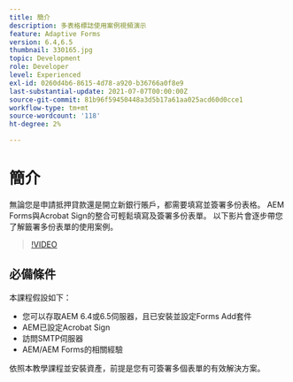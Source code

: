 ```yaml
---
title: 簡介
description: 多表格標誌使用案例視頻演示
feature: Adaptive Forms
version: 6.4,6.5
thumbnail: 330165.jpg
topic: Development
role: Developer
level: Experienced
exl-id: 0260d4b6-8615-4d78-a920-b36766a0f8e9
last-substantial-update: 2021-07-07T00:00:00Z
source-git-commit: 81b96f59450448a3d5b17a61aa025acd60d0cce1
workflow-type: tm+mt
source-wordcount: '118'
ht-degree: 2%

---
```


# 簡介

無論您是申請抵押貸款還是開立新銀行賬戶，都需要填寫並簽署多份表格。 AEM Forms與Acrobat Sign的整合可輕鬆填寫及簽署多份表單。
以下影片會逐步帶您了解籤署多份表單的使用案例。

>[!VIDEO](https://video.tv.adobe.com/v/330165?quality=9&learn=on)

## 必備條件

本課程假設如下：

* 您可以存取AEM 6.4或6.5伺服器，且已安裝並設定Forms Add套件
* AEM已設定Acrobat Sign
* 訪問SMTP伺服器
* AEM/AEM Forms的相關經驗

依照本教學課程並安裝資產，前提是您有可簽署多個表單的有效解決方案。
